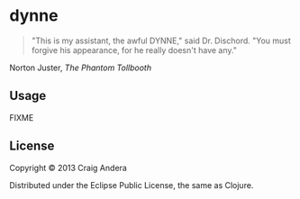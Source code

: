# dynne

> "This is my assistant, the awful DYNNE," said Dr. Dischord.
> "You must forgive his appearance, for he really doesn't have any."

Norton Juster, _The Phantom Tollbooth_

## Usage

FIXME

## License

Copyright © 2013 Craig Andera

Distributed under the Eclipse Public License, the same as Clojure.
